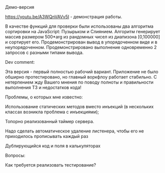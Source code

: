 Демо-версия

https://youtu.be/A3WQnVAVv5I - демонстрация работы.

В качестве функций для проверки были использованы два алгоритма сортировки на JavaScript: Пузырьком и Слиянием. Алгоритм генерирует массив размером 500*arg из рандомных чисел из диапизона [0,100000] и сортирует его. Продемонстрирован вывод в упорядоченном виде и в неупорядоченном. Продемонстрировано выполнение одновременно 2 запросов с разными типами вывода.

Dev comment:

Эта версия - первый полностью рабочий вариант. Приложение не было обширно протестировано, но главный воркфлоу работает стабильно. С нетерпением жду Вашего мнения по поводу полноты и правильности выполнения ТЗ и недостатков кода!

Проблемы, о которых мне известно:

Использование статических методов вместо инъекций (в нескольких классах возникла проблема с инъекциями);

Топорно реализованный таймер сервера.

Надо сделать автоматическое удаление листенера, чтобы его не приходилось прописывать каждый раз

Дублирующийся код и поля в калькуляторах

Вопросы:

Как требуется реализовать тестирование?